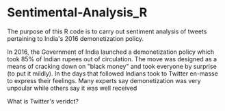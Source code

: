 # Sentimental-Analysis_R

The purpose of this R code is to carry out sentiment analysis of tweets pertaining to India's 2016 demonetization policy. 

In 2016, the Government of India launched a demonetization policy which took 85% of Indian rupees out of circulation. The move was designed as a means of cracking down on "black money" and took everyone by surprise (to put it mildly). In the days that followed Indians took to Twitter en-masse to express their feelings. Many experts say demonetization was very unpoular while others say it was well received


What is Twitter's veridct?
